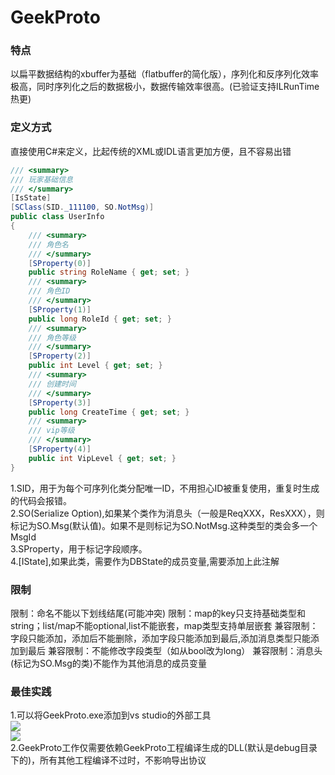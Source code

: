 # GeekProto
### 特点
以扁平数据结构的xbuffer为基础（flatbuffer的简化版），序列化和反序列化效率极高，同时序列化之后的数据极小，数据传输效率很高。(已验证支持ILRunTime热更)

### 定义方式
直接使用C#来定义，比起传统的XML或IDL语言更加方便，且不容易出错
```csharp
/// <summary>
/// 玩家基础信息
/// </summary>
[IsState]
[SClass(SID._111100, SO.NotMsg)]
public class UserInfo
{
	/// <summary>
	/// 角色名
	/// </summary>
	[SProperty(0)]
    public string RoleName { get; set; }
	/// <summary>
	/// 角色ID
	/// </summary>
	[SProperty(1)]
    public long RoleId { get; set; }
	/// <summary>
	/// 角色等级
	/// </summary>
	[SProperty(2)]
    public int Level { get; set; }
	/// <summary>
	/// 创建时间
	/// </summary>
	[SProperty(3)]
    public long CreateTime { get; set; }
	/// <summary>
	/// vip等级
	/// </summary>
	[SProperty(4)]
    public int VipLevel { get; set; }
}
```
1.SID，用于为每个可序列化类分配唯一ID，不用担心ID被重复使用，重复时生成的代码会报错。  
2.SO(Serialize Option),如果某个类作为消息头（一般是ReqXXX，ResXXX），则标记为SO.Msg(默认值)。如果不是则标记为SO.NotMsg.这种类型的类会多一个MsgId  
3.SProperty，用于标记字段顺序。  
4.[IState],如果此类，需要作为DBState的成员变量,需要添加上此注解

### 限制
限制：命名不能以下划线结尾(可能冲突)
限制：map的key只支持基础类型和string；list/map不能optional,list不能嵌套，map类型支持单层嵌套
兼容限制：字段只能添加，添加后不能删除，添加字段只能添加到最后,添加消息类型只能添加到最后
兼容限制：不能修改字段类型（如从bool改为long）
兼容限制：消息头(标记为SO.Msg的类)不能作为其他消息的成员变量

### 最佳实践
1.可以将GeekProto.exe添加到vs studio的外部工具  
![](https://github.com/leeveel/GeekServer/blob/main/Docs/imgs/vs001.png)  
![](https://github.com/leeveel/GeekServer/blob/main/Docs/imgs/vs002.png)  
2.GeekProto工作仅需要依赖GeekProto工程编译生成的DLL(默认是debug目录下的)，所有其他工程编译不过时，不影响导出协议
